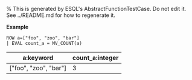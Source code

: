 % This is generated by ESQL's AbstractFunctionTestCase. Do not edit it. See ../README.md for how to regenerate it.

**Example**

```esql
ROW a=["foo", "zoo", "bar"]
| EVAL count_a = MV_COUNT(a)
```

| a:keyword | count_a:integer |
| --- | --- |
| ["foo", "zoo", "bar"] | 3 |


